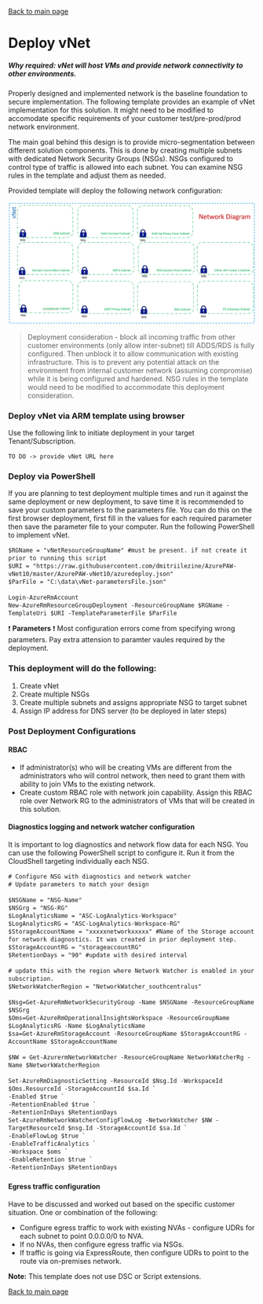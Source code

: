 [Back to main page](DeploymentOutline.md)

# Deploy vNet

##### Why required: vNet will host VMs and provide network connectivity to other environments.

Properly designed and implemented network is the baseline foundation to secure implementation. 
The following template provides an example of vNet implementation for this solution. It might need to be modified 
to accomodate specific requirements of your customer test/pre-prod/prod network environment.

The main goal behind this design is to provide micro-segmentation between different solution components.
This is done by creating multiple subnets with dedicated Network Security Groups (NSGs). NSGs configured to control 
type of traffic is allowed into each subnet. You can examine NSG rules in the template and adjust them as needed.


Provided template will deploy the following network configuration:

![Vnet ](img/vNet.PNG)


> Deployment consideration - block all incoming traffic from other customer environments (only allow inter-subnet) 
till ADDS/RDS is fully configured. Then unblock it to allow communication with existing infrastructure. This is to 
prevent any potential attack on the environment from internal customer network (assuming compromise) while it is 
being configured and hardened. NSG rules in the template would need to be modified to accommodate this deployment consideration.

### Deploy vNet via ARM template using browser
Use the following link to initiate deployment in your target Tenant/Subscription.
```<language>
TO DO -> provide vNet URL here 
```

### Deploy via PowerShell
If you are planning to test deployment multiple times and run it against the same deployment or new deployment, 
to save time it is recommended to save your custom parameters to the parameters file. You can do this on the first browser deployment, 
first fill in the values for each required parameter then save the parameter file to your computer. Run the following PowerShell to implement vNet.

```<language>
$RGName = "vNetResourceGroupName" #must be present. if not create it prior to running this script
$URI = "https://raw.githubusercontent.com/dmitriilezine/AzurePAW-vNet10/master/AzurePAW-vNet10/azuredeploy.json"
$ParFile = "C:\data\vNet-parametersFile.json"

Login-AzureRmAccount
New-AzureRmResourceGroupDeployment -ResourceGroupName $RGName -TemplateUri $URI -TemplateParameterFile $ParFile

```
:heavy_exclamation_mark: **Parameters** :heavy_exclamation_mark: Most configuration errors come from specifying wrong parameters. 
Pay extra attension to paramter vaules required by the deployment.

### This deployment will do the following:
1. Create vNet
2. Create multiple NSGs
3. Create multiple subnets and assigns appropriate NSG to target subnet
4. Assign IP address for DNS server (to be deployed in later steps)


### Post Deployment Configurations
#### RBAC
- If administrator(s) who will be creating VMs are different from the administrators who will control network, then need to grant them with ability to join VMs to the existing network. 
- Create custom RBAC role with network join capability. Assign this RBAC role over Network RG to the administrators of VMs that will be created in this solution.

#### Diagnostics logging and network watcher configuration
It is important to log diagnostics and network flow data for each NSG. 
You can use the following PowerShell script to configure it. Run it from the CloudShell targeting individually each NSG. 


```<language>
# Configure NSG with diagnostics and network watcher
# Update parameters to match your design

$NSGName = "NSG-Name"
$NSGrg = "NSG-RG"
$LogAnalyticsName = "ASC-LogAnalytics-Workspace"
$LogAnalyticsRG = "ASC-LogAnalytics-Workspace-RG"
$StorageAccountName = "xxxxxnetworkxxxxx" #Name of the Storage account for network diagnostics. It was created in prior deployment step. 
$StorageAccountRG = "storageaccountRG"
$RetentionDays = "90" #update with desired interval

# update this with the region where Network Watcher is enabled in your subscription.
$NetworkWatcherRegion = "NetworkWatcher_southcentralus"

$Nsg=Get-AzureRmNetworkSecurityGroup -Name $NSGName -ResourceGroupName $NSGrg
$Oms=Get-AzureRmOperationalInsightsWorkspace -ResourceGroupName $LogAnalyticsRG -Name $LogAnalyticsName
$sa=Get-AzureRmStorageAccount -ResourceGroupName $StorageAccountRG -AccountName $StorageAccountName

$NW = Get-AzurermNetworkWatcher -ResourceGroupName NetworkWatcherRg -Name $NetworkWatcherRegion

Set-AzureRmDiagnosticSetting -ResourceId $Nsg.Id -WorkspaceId $Oms.ResourceId -StorageAccountId $sa.Id `
-Enabled $true `
-RetentionEnabled $true `
-RetentionInDays $RetentionDays
Set-AzureRmNetworkWatcherConfigFlowLog -NetworkWatcher $NW -TargetResourceId $nsg.Id -StorageAccountId $sa.Id `
-EnableFlowLog $true `
-EnableTrafficAnalytics `
-Workspace $oms `
-EnableRetention $true `
-RetentionInDays $RetentionDays
```

#####
#### Egress traffic configuration
Have to be discussed and worked out based on the specific customer situation. One or combination of the following:
- Configure egress traffic to work with existing NVAs - configure UDRs for each subnet to point 0.0.0.0/0 to NVA.
- If no NVAs, then configure egress traffic via NSGs.
- If traffic is going via ExpressRoute, then configure UDRs to point to the route via on-premises network.



**Note:** This template does not use DSC or Script extensions.

[Back to main page](DeploymentOutline.md)